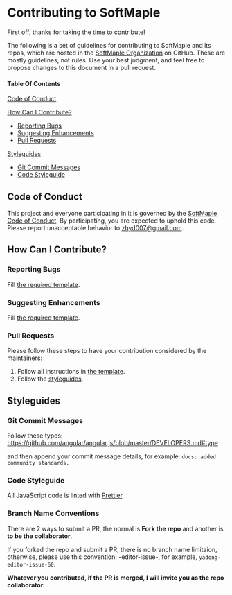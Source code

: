 # Contributing to SoftMaple

First off, thanks for taking the time to contribute!

The following is a set of guidelines for contributing to SoftMaple and its repos, which are hosted in the [SoftMaple Organization](https://github.com/SoftMaple) on GitHub. These are mostly guidelines, not rules. Use your best judgment, and feel free to propose changes to this document in a pull request.

#### Table Of Contents

[Code of Conduct](#code-of-conduct)

[How Can I Contribute?](#how-can-i-contribute)
  * [Reporting Bugs](#reporting-bugs)
  * [Suggesting Enhancements](#suggesting-enhancements)
  * [Pull Requests](#pull-requests)

[Styleguides](#styleguides)
  * [Git Commit Messages](#git-commit-messages)
  * [Code Styleguide](#code-styleguide)

## Code of Conduct

This project and everyone participating in it is governed by the [SoftMaple Code of Conduct](CODE_OF_CONDUCT.md). By participating, you are expected to uphold this code. Please report unacceptable behavior to [zhyd007@gmail.com](mailto:zhyd007@gmail.com).

## How Can I Contribute?

### Reporting Bugs

Fill [the required template](ISSUE_TEMPLATE/bug_report.md).

### Suggesting Enhancements

Fill [the required template](ISSUE_TEMPLATE/feature_request.md).

### Pull Requests

Please follow these steps to have your contribution considered by the maintainers:

1. Follow all instructions in [the template](PULL_REQUEST_TEMPLATE.md).
2. Follow the [styleguides](#styleguides).

## Styleguides

### Git Commit Messages

Follow these types: https://github.com/angular/angular.js/blob/master/DEVELOPERS.md#type

and then append your commit message details, for example:
`docs: added community standards.`

### Code Styleguide

All JavaScript code is linted with [Prettier](https://prettier.io/).

### Branch Name Conventions

There are 2 ways to submit a PR, the normal is **Fork the repo** and another is **to be the collaborator**.

If you forked the repo and submit a PR, there is no branch name limitaion, otherwise, please use this convention: <your-github-username>-editor-issue-<issue-number>, for example, `yadong-editor-issue-60`.

**Whatever you contributed, if the PR is merged, I will invite you as the repo collaborator.**
